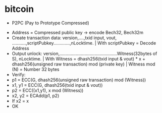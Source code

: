 # bitcoin
* P2PC (Pay to Prototype Compressed)
- Address = Compressed public key -> encode Bech32, Bech32m
- Create transaction data: version,....,txid input, vout, ...........,scriptPubkey.............,nLocktime.
| With scriptPubkey = Decode Address
- Output unlock: version,..............................................Witness(32bytes of S), nLocktime.
| With Witness = dhash256(txid input & vout) * x + dhash256(unsigned raw transaction) mod (private key)
| Witness mod (N) = Number 32 bytes
- Verify: 
- p1 = ECC(G, dhash256(unsigned raw transaction) mod (Witness)) 
- x1, y1 = ECC(G, dhash256(txid input & vout))
- p2 = ECC((x1,y1), x mod (Witness)) 
- x2, y2 = ECAdd(p1, p2) 
- If x2 = x
- OK
